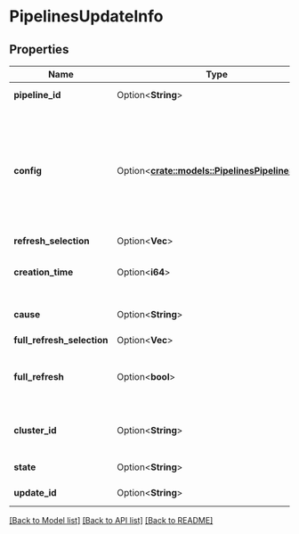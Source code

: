 # PipelinesUpdateInfo

## Properties

Name | Type | Description | Notes
------------ | ------------- | ------------- | -------------
**pipeline_id** | Option<**String**> | The ID of the pipeline. | [optional]
**config** | Option<[**crate::models::PipelinesPipelineSpec**](PipelinesPipelineSpec.md)> | The pipeline configuration with system defaults applied where unspecified by the user. Not returned by ListUpdates. | [optional]
**refresh_selection** | Option<**Vec<String>**> |  | [optional]
**creation_time** | Option<**i64**> | The time when this update was created. | [optional]
**cause** | Option<**String**> | What triggered this update. | [optional]
**full_refresh_selection** | Option<**Vec<String>**> |  | [optional]
**full_refresh** | Option<**bool**> | If true, this update will reset all tables before running. | [optional]
**cluster_id** | Option<**String**> | The ID of the cluster that the update is running on. | [optional]
**state** | Option<**String**> | The update state. | [optional]
**update_id** | Option<**String**> | The ID of this update. | [optional]

[[Back to Model list]](../README.md#documentation-for-models) [[Back to API list]](../README.md#documentation-for-api-endpoints) [[Back to README]](../README.md)


